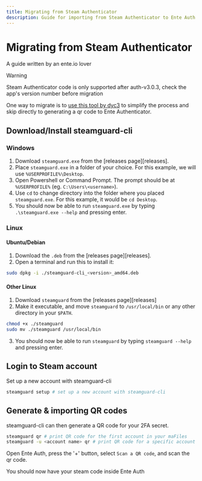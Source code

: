 ```yaml
---
title: Migrating from Steam Authenticator
description: Guide for importing from Steam Authenticator to Ente Auth
---
```


# Migrating from Steam Authenticator

A guide written by an ente.io lover

> [!WARNING]
>
> Steam Authenticator code is only supported after auth-v3.0.3, check the app's
> version number before migration

One way to migrate is to
[use this tool by dyc3](https://github.com/dyc3/steamguard-cli/releases/latest)
to simplify the process and skip directly to generating a qr code to Ente
Authenticator.

## Download/Install steamguard-cli

### Windows

1. Download `steamguard.exe` from the [releases page][releases].
2. Place `steamguard.exe` in a folder of your choice. For this example, we will
   use `%USERPROFILE%\Desktop`.
3. Open Powershell or Command Prompt. The prompt should be at `%USERPROFILE%`
   (eg. `C:\Users\<username>`).
4. Use `cd` to change directory into the folder where you placed
   `steamguard.exe`. For this example, it would be `cd Desktop`.
5. You should now be able to run `steamguard.exe` by typing
   `.\steamguard.exe --help` and pressing enter.

### Linux

#### Ubuntu/Debian

1. Download the `.deb` from the [releases page][releases].
2. Open a terminal and run this to install it:

```bash
sudo dpkg -i ./steamguard-cli_<version>_amd64.deb
```

#### Other Linux

1. Download `steamguard` from the [releases page][releases]
2. Make it executable, and move `steamguard` to `/usr/local/bin` or any other
   directory in your `$PATH`.

```bash
chmod +x ./steamguard
sudo mv ./steamguard /usr/local/bin
```

3. You should now be able to run `steamguard` by typing `steamguard --help` and
   pressing enter.

## Login to Steam account

Set up a new account with steamguard-cli

```bash
steamguard setup # set up a new account with steamguard-cli
```

## Generate & importing QR codes

steamguard-cli can then generate a QR code for your 2FA secret.

```bash
steamguard qr # print QR code for the first account in your maFiles
steamguard -u <account name> qr # print QR code for a specific account
```

Open Ente Auth, press the '+' button, select `Scan a QR code`, and scan the qr
code.

You should now have your steam code inside Ente Auth
